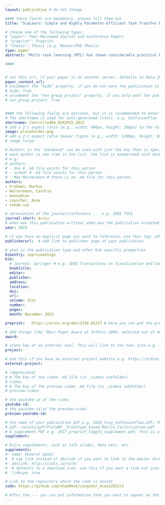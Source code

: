 ```yaml
---
layout: publication # do not change

#### these fields are mandatory. please fill them out
title: "ScaLearn: Simple and Highly Parameter-Efficient Task Transfer by Learning to Scale" # title of your publication 

# choose one of the following types:
# "paper": Peer-Reviewed Journal and Conference Papers
# "preprint": Preprint
# "thesis": Thesis (e.g. Master/PhD Thesis)
type: paper
abstract: "Multi-task learning (MTL) has shown considerable practical benefits, particularly when using pre-trained language models (PLMs). While this is commonly achieved by simultaneously learning n tasks under a joint optimization procedure, recent methods such as AdapterFusion structure the problem into two distinct stages: (i) task learning, where knowledge specific to a task is encapsulated within sets of parameters (e.g., adapters), and (ii) transfer, where this already learned knowledge is leveraged for a target task. This separation of concerns provides numerous benefits, such as promoting reusability, and addressing cases involving data privacy and societal concerns; on the flip side, current two-stage MTL methods come with the cost of introducing a substantial number of additional parameters. In this work, we address this issue by leveraging the usefulness of linearly scaling the output representations of source adapters for transfer learning. We introduce ScaLearn, a simple and highly parameter-efficient two-stage MTL method that capitalizes on the knowledge of the source tasks by learning a minimal set of scaling parameters that enable effective knowledge transfer to a target task. Our experiments on three benchmarks (GLUE, SuperGLUE, and HumSet) show that our ScaLearn, in addition to facilitating the benefits of two-stage MTL, consistently outperforms strong baselines with only a small number of transfer parameters - roughly 0.35% of those of AdapterFusion. Remarkably, we observe that ScaLearn maintains its strong abilities even when further reducing parameters through uniform scaling and layer-sharing, achieving similarly competitive results with only 8 transfer parameters for each target task. Our proposed approach thus demonstrates the power of simple scaling as a promise for more efficient task transfer. " # insert the abstract of your publication between the quotes; you can use html e.g. to make links (<a></a>) or generate bold (<b></b>) etc. text 

####


# set this url, if your paper is on another server; defaults to data.jku-vds-lab.at
paper_content_url:
# uncomment the "hide" property, if you do not want the publication to be displayed on the website (usually you don't need this)
# hide: True
# uncomment the "non_group_project" property, if you only want the publication to be displayed on your personal page (i.e. publications where you contributed, but does not have anything to do with the Vis Group e.g. Master Thesis,...)
# non_group_project: True


#### the following fields are optional, but it is recommended to enter as much information as possible
# The shortname is used for auto-generated titels. e.g. ConfusionFlow
shortname: ControlledDA_EUSIPCO_2023
# add a 2:1 aspect ratio (e.g., width: 400px, height: 200px) to the folder /assets/images/papers/ e.g. 2020_tvcg_confusionflow.png
image: placeholder.png
# add a 2:1 aspect ratio teaser figure (e.g., width: 1200px, height: 600px) to the folder /assets/images/papers/ e.g. 2020_tvcg_confusionflow_teaser.png
# image_large: 

# Authors in the "database" can be used with just the key that is specified in the corresponding .md file (usually it is the lastname in lower case e.g. doe). Authors that do not have an individual page here should be stated with their full name (e.g. John Doe)
# each author is one item in the list. the list is enumerated with dashes ("-")
# e.g:
# authors:
# - doe # .md file exists for this person
# - schedl # .md file exists for this person
# - Max Mustermann # there is no .md file for this person.
authors:
- Frohman, Markus 
- Holtermann, Carolin 
- masoudian
- Lauscher, Anne  
- rekab-saz 

# abreviation of the journal/conference ... e.g. IEEE TVCG
journal-short: Arxiv
# when was this publication written/ when was the publication accepted (e.g. 2020)
year: 2023

# if you have an explicit page you want to reference, use this tag; otherwise it will be generated from your doi
publisherurl:  # add link to publisher page of your publication

# what is the publication type and other bib specific properties
bibentry: inproceedings
bib:
  # journal: Springer # e.g. IEEE Transactions on Visualization and Computer Graphics (to appear)
  booktitle: 
  editor: 
  publisher: 
  address: 
  location: 
  doi:		
  url: 
  volume: 31st
  number: 
  pages: 
  month: December 2023

preprint:	https://arxiv.org/abs/2310.01217 # here you can put the preprint link (arxiv.org, osf.io,...) e.g. https://arxiv.org/abs/1910.00969

# Add things like "Best Paper Award at InfoVis 2099, selected out of 4000 submissions"
award:

# state key of an internal tool. This will link to the tool site e.g. lineup (usually not needed)
project: 

# Use this if you have an external project website e.g. https://ordino.caleydoapp.org/
external-project: 

# (deprecated)
# # The key of the video .md file (in _videos subfolder)
# video: 
# # The key of the preview video .md file (in _videos subfolder)
# preview-video:

# the youtube-id of the video
youtube-id:
# the youtube-id of the preview-video
preview-youtube-id: 

# the name of your publication pdf e.g. 2020_tvcg_confusionflow.pdf; this is usually uploaded to the caleydo aws server
# pdf: /assets/pdf/ProtoMF__Prototype_based_Matrix_Factorization.pdf
# A supplement PDF e.g. 2017_preprint_taggle_supplement.pdf; this is usually uploaded to the caleydo aws server
supplement: 

# Extra supplements, such as talk slides, data sets, etc.
supplements:
#- name: General UpSet
#  # use link instead of abslink if you want to link to the master directory
#  abslink: http://vials.io/talk/
#  # defaults to a download icon, use this if you want a link-out icon
#  linksym: true

# Link to the repository where the code is hostet
code: https://github.com/ShawMask/congater_dcase2022t1

# After the --- you can put information that you want to appear on the website using markdown formatting or HTML. A good example are acknowledgements, extra references, an erratum, etc.
---
```

